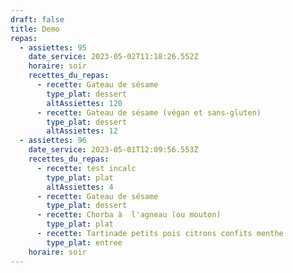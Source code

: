 ```yaml
---
draft: false
title: Demo
repas:
  - assiettes: 95
    date_service: 2023-05-02T11:18:26.552Z
    horaire: soir
    recettes_du_repas:
      - recette: Gateau de sésame
        type_plat: dessert
        altAssiettes: 120
      - recette: Gateau de sésame (végan et sans-gluten)
        type_plat: dessert
        altAssiettes: 12
  - assiettes: 96
    date_service: 2023-05-01T12:09:56.553Z
    recettes_du_repas:
      - recette: test incalc
        type_plat: plat
        altAssiettes: 4
      - recette: Gateau de sésame
        type_plat: dessert
      - recette: Chorba à  l'agneau (ou mouton)
        type_plat: plat
      - recette: Tartinade petits pois citrons confits menthe
        type_plat: entree
    horaire: soir
---
```

